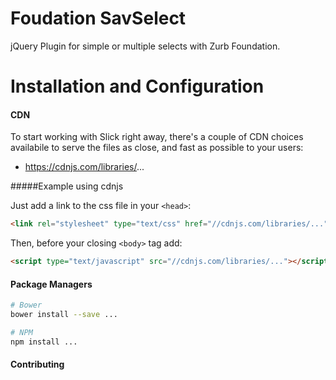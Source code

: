 # Foudation SavSelect
jQuery Plugin for simple or multiple selects with Zurb Foundation.

# Installation and Configuration

#### CDN

To start working with Slick right away, there's a couple of CDN choices availabile
to serve the files as close, and fast as possible to your users:

- https://cdnjs.com/libraries/...

#####Example using cdnjs

Just add a link to the css file in your `<head>`:
```html
<link rel="stylesheet" type="text/css" href="//cdnjs.com/libraries/..."/>
```

Then, before your closing ```<body>``` tag add:

```html
<script type="text/javascript" src="//cdnjs.com/libraries/..."></script>
```

#### Package Managers

```sh
# Bower
bower install --save ...

# NPM
npm install ...
```

#### Contributing
